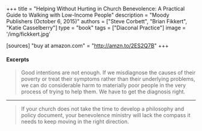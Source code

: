 +++
title = "Helping Without Hurting in Church Benevolence: A Practical Guide to Walking with Low-Income People"
description = "Moody Publishers (October 6, 2015)"
authors = ["Steve Corbett", "Brian Fikkert", "Katie Casselberry"]
type = "book"
tags = ["Diaconal Practice"]
image = '/img/fickkert.jpg'

[sources]
"buy at amazon.com" = "http://amzn.to/2ES2Q7B"
+++

#### Excerpts

> Good intentions are not enough. If we misdiagnose the causes of their poverty or treat their symptoms rather than their underlying problems, we can do considerable harm to materially poor people in the very process of trying to help them. We have to get the diagnosis right.

-------------

> If your church does not take the time to develop a philosophy and policy document, your benevolence ministry will lack the compass it needs to keep moving in the right direction.
